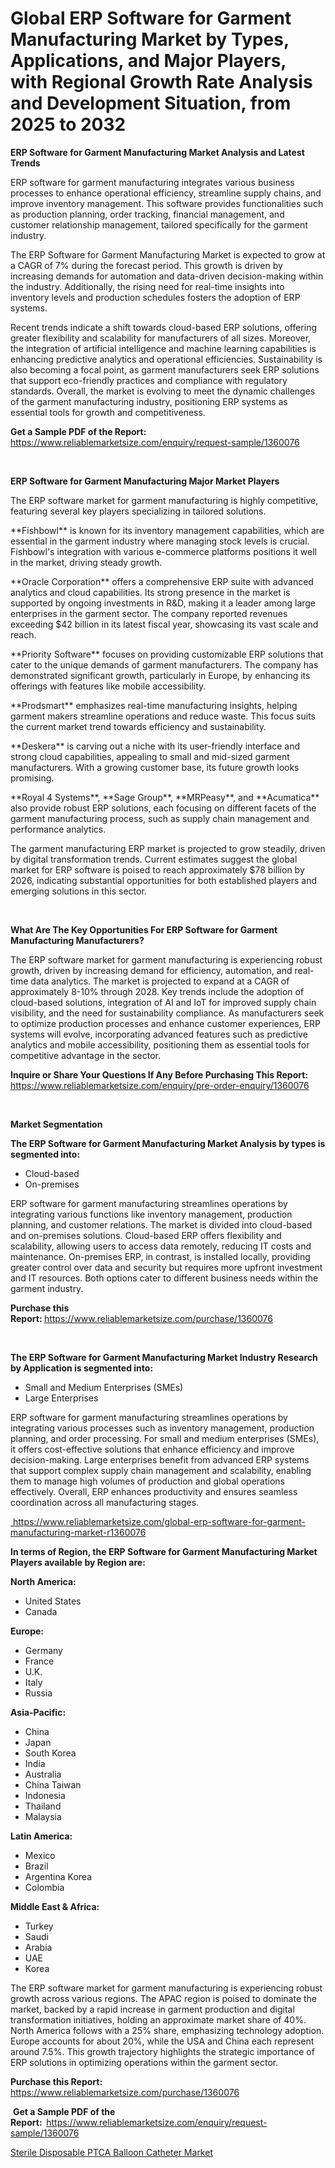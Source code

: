 <p><h1>Global ERP Software for Garment Manufacturing Market by Types, Applications, and Major Players, with Regional Growth Rate Analysis and Development Situation, from 2025 to 2032</h1></p><p><strong>ERP Software for Garment Manufacturing Market Analysis and Latest Trends</strong></p>
<p><p>ERP software for garment manufacturing integrates various business processes to enhance operational efficiency, streamline supply chains, and improve inventory management. This software provides functionalities such as production planning, order tracking, financial management, and customer relationship management, tailored specifically for the garment industry. </p><p>The ERP Software for Garment Manufacturing Market is expected to grow at a CAGR of 7% during the forecast period. This growth is driven by increasing demands for automation and data-driven decision-making within the industry. Additionally, the rising need for real-time insights into inventory levels and production schedules fosters the adoption of ERP systems. </p><p>Recent trends indicate a shift towards cloud-based ERP solutions, offering greater flexibility and scalability for manufacturers of all sizes. Moreover, the integration of artificial intelligence and machine learning capabilities is enhancing predictive analytics and operational efficiencies. Sustainability is also becoming a focal point, as garment manufacturers seek ERP solutions that support eco-friendly practices and compliance with regulatory standards. Overall, the market is evolving to meet the dynamic challenges of the garment manufacturing industry, positioning ERP systems as essential tools for growth and competitiveness.</p></p>
<p><strong>Get a Sample PDF of the Report:&nbsp;</strong> <a href="https://www.reliablemarketsize.com/enquiry/request-sample/1360076?utm_campaign=3112&utm_medium=2&utm_source=Github&utm_content=ia&utm_term=22032025&utm_id=erp-software-for-garment-manufacturing">https://www.reliablemarketsize.com/enquiry/request-sample/1360076</a></p>
<p>&nbsp;</p>
<p><strong>ERP Software for Garment Manufacturing Major Market Players</strong></p>
<p><p>The ERP software market for garment manufacturing is highly competitive, featuring several key players specializing in tailored solutions. </p><p>**Fishbowl** is known for its inventory management capabilities, which are essential in the garment industry where managing stock levels is crucial. Fishbowl's integration with various e-commerce platforms positions it well in the market, driving steady growth.</p><p>**Oracle Corporation** offers a comprehensive ERP suite with advanced analytics and cloud capabilities. Its strong presence in the market is supported by ongoing investments in R&D, making it a leader among large enterprises in the garment sector. The company reported revenues exceeding $42 billion in its latest fiscal year, showcasing its vast scale and reach.</p><p>**Priority Software** focuses on providing customizable ERP solutions that cater to the unique demands of garment manufacturers. The company has demonstrated significant growth, particularly in Europe, by enhancing its offerings with features like mobile accessibility.</p><p>**Prodsmart** emphasizes real-time manufacturing insights, helping garment makers streamline operations and reduce waste. This focus suits the current market trend towards efficiency and sustainability.</p><p>**Deskera** is carving out a niche with its user-friendly interface and strong cloud capabilities, appealing to small and mid-sized garment manufacturers. With a growing customer base, its future growth looks promising.</p><p>**Royal 4 Systems**, **Sage Group**, **MRPeasy**, and **Acumatica** also provide robust ERP solutions, each focusing on different facets of the garment manufacturing process, such as supply chain management and performance analytics.</p><p>The garment manufacturing ERP market is projected to grow steadily, driven by digital transformation trends. Current estimates suggest the global market for ERP software is poised to reach approximately $78 billion by 2026, indicating substantial opportunities for both established players and emerging solutions in this sector.</p></p>
<p>&nbsp;</p>
<p><strong>What Are The Key Opportunities For ERP Software for Garment Manufacturing Manufacturers?</strong></p>
<p><p>The ERP software market for garment manufacturing is experiencing robust growth, driven by increasing demand for efficiency, automation, and real-time data analytics. The market is projected to expand at a CAGR of approximately 8-10% through 2028. Key trends include the adoption of cloud-based solutions, integration of AI and IoT for improved supply chain visibility, and the need for sustainability compliance. As manufacturers seek to optimize production processes and enhance customer experiences, ERP systems will evolve, incorporating advanced features such as predictive analytics and mobile accessibility, positioning them as essential tools for competitive advantage in the sector.</p></p>
<p><strong>Inquire or Share Your Questions If Any Before Purchasing This Report:</strong> <a href="https://www.reliablemarketsize.com/enquiry/pre-order-enquiry/1360076?utm_campaign=3112&utm_medium=2&utm_source=Github&utm_content=ia&utm_term=22032025&utm_id=erp-software-for-garment-manufacturing">https://www.reliablemarketsize.com/enquiry/pre-order-enquiry/1360076</a></p>
<p>&nbsp;</p>
<p><strong>Market Segmentation</strong></p>
<p><strong>The ERP Software for Garment Manufacturing Market Analysis by types is segmented into:</strong></p>
<p><ul><li>Cloud-based</li><li>On-premises</li></ul></p>
<p><p>ERP software for garment manufacturing streamlines operations by integrating various functions like inventory management, production planning, and customer relations. The market is divided into cloud-based and on-premises solutions. Cloud-based ERP offers flexibility and scalability, allowing users to access data remotely, reducing IT costs and maintenance. On-premises ERP, in contrast, is installed locally, providing greater control over data and security but requires more upfront investment and IT resources. Both options cater to different business needs within the garment industry.</p></p>
<p><strong>Purchase this Report:&nbsp;</strong><a href="https://www.reliablemarketsize.com/purchase/1360076?utm_campaign=3112&utm_medium=2&utm_source=Github&utm_content=ia&utm_term=22032025&utm_id=erp-software-for-garment-manufacturing">https://www.reliablemarketsize.com/purchase/1360076</a></p>
<p>&nbsp;</p>
<p><strong>The ERP Software for Garment Manufacturing Market Industry Research by Application is segmented into:</strong></p>
<p><ul><li>Small and Medium Enterprises (SMEs)</li><li>Large Enterprises</li></ul></p>
<p><p>ERP software for garment manufacturing streamlines operations by integrating various processes such as inventory management, production planning, and order processing. For small and medium enterprises (SMEs), it offers cost-effective solutions that enhance efficiency and improve decision-making. Large enterprises benefit from advanced ERP systems that support complex supply chain management and scalability, enabling them to manage high volumes of production and global operations effectively. Overall, ERP enhances productivity and ensures seamless coordination across all manufacturing stages.</p></p>
<p><a href="https://www.reliablemarketsize.com/global-erp-software-for-garment-manufacturing-market-r1360076?utm_campaign=3112&utm_medium=2&utm_source=Github&utm_content=ia&utm_term=22032025&utm_id=erp-software-for-garment-manufacturing">&nbsp;https://www.reliablemarketsize.com/global-erp-software-for-garment-manufacturing-market-r1360076</a></p>
<p><strong>In terms of Region, the ERP Software for Garment Manufacturing Market Players available by Region are:</strong></p>
<p>
    <p> <strong> North America: </strong>
        <ul>
            <li>United States</li>
            <li>Canada</li>
        </ul>
        </p> 
    <p> <strong> Europe: </strong>
        <ul>
            <li>Germany</li>
            <li>France</li>
            <li>U.K.</li>
            <li>Italy</li>
            <li>Russia</li>
        </ul>
        </p> 
    <p> <strong> Asia-Pacific: </strong>
        <ul>
            <li>China</li>
            <li>Japan</li>
            <li>South Korea</li>
            <li>India</li>
            <li>Australia</li>
            <li>China Taiwan</li>
            <li>Indonesia</li>
            <li>Thailand</li>
            <li>Malaysia</li>
        </ul>
        </p> 
    <p> <strong> Latin America: </strong>
        <ul>
            <li>Mexico</li>
            <li>Brazil</li>
            <li>Argentina Korea</li>
            <li>Colombia</li>
        </ul>
        </p> 
    <p> <strong> Middle East & Africa: </strong>
        <ul>
            <li>Turkey</li>
            <li>Saudi</li>
            <li>Arabia</li>
            <li>UAE</li>
            <li>Korea</li>
        </ul>
    </p>
    </p>
<p><p>The ERP software market for garment manufacturing is experiencing robust growth across various regions. The APAC region is poised to dominate the market, backed by a rapid increase in garment production and digital transformation initiatives, holding an approximate market share of 40%. North America follows with a 25% share, emphasizing technology adoption. Europe accounts for about 20%, while the USA and China each represent around 7.5%. This growth trajectory highlights the strategic importance of ERP solutions in optimizing operations within the garment sector.</p></p>
<p><strong>Purchase this Report: </strong><a href="https://www.reliablemarketsize.com/purchase/1360076?utm_campaign=3112&utm_medium=2&utm_source=Github&utm_content=ia&utm_term=22032025&utm_id=erp-software-for-garment-manufacturing">https://www.reliablemarketsize.com/purchase/1360076</a></p>
<p>&nbsp;<strong>Get a Sample PDF of the Report:&nbsp;&nbsp;</strong><a href="https://www.reliablemarketsize.com/enquiry/request-sample/1360076?utm_campaign=3112&utm_medium=2&utm_source=Github&utm_content=ia&utm_term=22032025&utm_id=erp-software-for-garment-manufacturing">https://www.reliablemarketsize.com/enquiry/request-sample/1360076</a></p>
<p><strong></strong></p>
<p><p><a href="https://github.com/jolinolooman/Market-Research-Report-List-1/blob/main/sterile-disposable-ptca-balloon-catheter-market.md?utm_campaign=3112&utm_medium=2&utm_source=Github&utm_content=ia&utm_term=22032025&utm_id=erp-software-for-garment-manufacturing">Sterile Disposable PTCA Balloon Catheter Market</a></p></p>